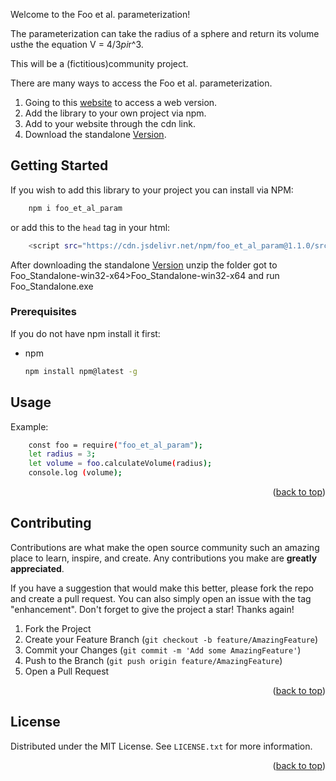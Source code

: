 Welcome to the Foo et al. parameterization! 

The parameterization can take the radius of a sphere and return its volume usthe the equation V = 4/3*pi*r^3.

This will be a (fictitious)community project.

There are many ways to access the Foo et al. parameterization.

1. Going to this [website](https://www.michaeljlange.com/foo_et_al/sphere.html) to access a web version.
2. Add the library to your own project via npm.
3. Add to your website through the cdn link.
4. Download the standalone [Version](https://drive.google.com/uc?export=download&id=1EmVe52qegFlhy4af7EwecS2PxLcsdZRT). 

## Getting Started 

If you wish to add this library to your project you can install via NPM:

```sh
    npm i foo_et_al_param
```
or add this to the `head` tag in your html: 
```sh
    <script src="https://cdn.jsdelivr.net/npm/foo_et_al_param@1.1.0/src/index.js"></script>
```
After downloading the standalone [Version](https://drive.google.com/uc?export=download&id=1EmVe52qegFlhy4af7EwecS2PxLcsdZRT) unzip the folder 
got to Foo_Standalone-win32-x64>Foo_Standalone-win32-x64 and run Foo_Standalone.exe

### Prerequisites

If you do not have npm install it first:
* npm
  ```sh
  npm install npm@latest -g
  ```

## Usage

Example:

```sh
    const foo = require("foo_et_al_param");
    let radius = 3;
    let volume = foo.calculateVolume(radius);
    console.log (volume);
```


<p align="right">(<a href="#readme-top">back to top</a>)</p>


## Contributing

Contributions are what make the open source community such an amazing place to learn, inspire, and create. Any contributions you make are **greatly appreciated**.

If you have a suggestion that would make this better, please fork the repo and create a pull request. You can also simply open an issue with the tag "enhancement".
Don't forget to give the project a star! Thanks again!

1. Fork the Project
2. Create your Feature Branch (`git checkout -b feature/AmazingFeature`)
3. Commit your Changes (`git commit -m 'Add some AmazingFeature'`)
4. Push to the Branch (`git push origin feature/AmazingFeature`)
5. Open a Pull Request

<p align="right">(<a href="#readme-top">back to top</a>)</p>



<!-- LICENSE -->
## License

Distributed under the MIT License. See `LICENSE.txt` for more information.

<p align="right">(<a href="#readme-top">back to top</a>)</p>


